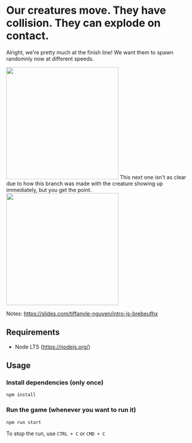 # Our creatures move. They have collision. They can explode on contact.
Alright, we're pretty much at the finish line! We want them to spawn randomnly now at different speeds.

<img src="https://user-images.githubusercontent.com/11183523/51428481-35ba6180-1bd2-11e9-81db-d37628318049.gif" width=300/>
This next one isn't as clear due to how this branch was made with the creature showing up immediately, but you get the point.
<img src="https://user-images.githubusercontent.com/11183523/51428482-35ba6180-1bd2-11e9-9d73-0fd6de4b0082.gif" width=300/>

Notes: https://slides.com/tiffanyle-nguyen/intro-js-brebeufhx

## Requirements
- Node LTS (https://nodejs.org/)

## Usage
### Install dependencies (only once)
```
npm install
```

### Run the game (whenever you want to run it)
```
npm run start
```
To stop the run, use `CTRL + C` or `CMD + C`


